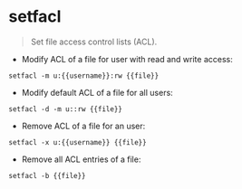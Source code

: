 # setfacl

> Set file access control lists (ACL).

- Modify ACL of a file for user with read and write access:

`setfacl -m u:{{username}}:rw {{file}}`

- Modify default ACL of a file for all users:

`setfacl -d -m u::rw {{file}}`

- Remove ACL of a file for an user:

`setfacl -x u:{{username}} {{file}}`

- Remove all ACL entries of a file:

`setfacl -b {{file}}`
